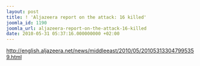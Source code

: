 ```yaml
---
layout: post
title: ! 'Aljazeera report on the attack: 16 killed'
joomla_id: 1190
joomla_url: aljazeera-report-on-the-attack-16-killed
date: 2010-05-31 05:37:16.000000000 +02:00
---
```

<meta http-equiv="content-type" content="text/html; charset=utf-8" />
<a href="http://english.aljazeera.net/news/middleeast/2010/05/201053133047995359.html">http://english.aljazeera.net/news/middleeast/2010/05/201053133047995359.html</a>
